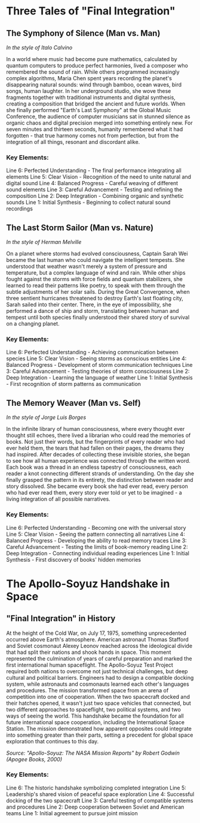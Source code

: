 # Three Tales of "Final Integration"

## The Symphony of Silence (Man vs. Man)
*In the style of Italo Calvino*

In a world where music had become pure mathematics, calculated by quantum computers to produce perfect harmonies, lived a composer who remembered the sound of rain. While others programmed increasingly complex algorithms, Maria Chen spent years recording the planet's disappearing natural sounds: wind through bamboo, ocean waves, bird songs, human laughter. In her underground studio, she wove these fragments together with traditional instruments and digital synthesis, creating a composition that bridged the ancient and future worlds. When she finally performed "Earth's Last Symphony" at the Global Music Conference, the audience of computer musicians sat in stunned silence as organic chaos and digital precision merged into something entirely new. For seven minutes and thirteen seconds, humanity remembered what it had forgotten - that true harmony comes not from perfection, but from the integration of all things, resonant and discordant alike.

### Key Elements:
Line 6: Perfected Understanding - The final performance integrating all elements
Line 5: Clear Vision - Recognition of the need to unite natural and digital sound
Line 4: Balanced Progress - Careful weaving of different sound elements
Line 3: Careful Advancement - Testing and refining the composition
Line 2: Deep Integration - Combining organic and synthetic sounds
Line 1: Initial Synthesis - Beginning to collect natural sound recordings

## The Last Storm Sailor (Man vs. Nature)
*In the style of Herman Melville*

On a planet where storms had evolved consciousness, Captain Sarah Wei became the last human who could navigate the intelligent tempests. She understood that weather wasn't merely a system of pressure and temperature, but a complex language of wind and rain. While other ships fought against the storms with force fields and quantum stabilizers, she learned to read their patterns like poetry, to speak with them through the subtle adjustments of her solar sails. During the Great Convergence, when three sentient hurricanes threatened to destroy Earth's last floating city, Sarah sailed into their center. There, in the eye of impossibility, she performed a dance of ship and storm, translating between human and tempest until both species finally understood their shared story of survival on a changing planet.

### Key Elements:
Line 6: Perfected Understanding - Achieving communication between species
Line 5: Clear Vision - Seeing storms as conscious entities
Line 4: Balanced Progress - Development of storm communication techniques
Line 3: Careful Advancement - Testing theories of storm consciousness
Line 2: Deep Integration - Learning the language of weather
Line 1: Initial Synthesis - First recognition of storm patterns as communication

## The Memory Weaver (Man vs. Self)
*In the style of Jorge Luis Borges*

In the infinite library of human consciousness, where every thought ever thought still echoes, there lived a librarian who could read the memories of books. Not just their words, but the fingerprints of every reader who had ever held them, the tears that had fallen on their pages, the dreams they had inspired. After decades of collecting these invisible stories, she began to see how all human experience was connected through the written word. Each book was a thread in an endless tapestry of consciousness, each reader a knot connecting different strands of understanding. On the day she finally grasped the pattern in its entirety, the distinction between reader and story dissolved. She became every book she had ever read, every person who had ever read them, every story ever told or yet to be imagined - a living integration of all possible narratives.

### Key Elements:
Line 6: Perfected Understanding - Becoming one with the universal story
Line 5: Clear Vision - Seeing the pattern connecting all narratives
Line 4: Balanced Progress - Developing the ability to read memory traces
Line 3: Careful Advancement - Testing the limits of book-memory reading
Line 2: Deep Integration - Connecting individual reading experiences
Line 1: Initial Synthesis - First discovery of books' hidden memories

# The Apollo-Soyuz Handshake in Space

## "Final Integration" in History

At the height of the Cold War, on July 17, 1975, something unprecedented occurred above Earth's atmosphere. American astronaut Thomas Stafford and Soviet cosmonaut Alexey Leonov reached across the ideological divide that had split their nations and shook hands in space. This moment represented the culmination of years of careful preparation and marked the first international human spaceflight. The Apollo-Soyuz Test Project required both nations to overcome not just technical challenges, but deep cultural and political barriers. Engineers had to design a compatible docking system, while astronauts and cosmonauts learned each other's languages and procedures. The mission transformed space from an arena of competition into one of cooperation. When the two spacecraft docked and their hatches opened, it wasn't just two space vehicles that connected, but two different approaches to spaceflight, two political systems, and two ways of seeing the world. This handshake became the foundation for all future international space cooperation, including the International Space Station. The mission demonstrated how apparent opposites could integrate into something greater than their parts, setting a precedent for global space exploration that continues to this day.

*Source: "Apollo-Soyuz: The NASA Mission Reports" by Robert Godwin (Apogee Books, 2000)*

### Key Elements:
Line 6: The historic handshake symbolizing completed integration
Line 5: Leadership's shared vision of peaceful space exploration
Line 4: Successful docking of the two spacecraft
Line 3: Careful testing of compatible systems and procedures
Line 2: Deep cooperation between Soviet and American teams
Line 1: Initial agreement to pursue joint mission

